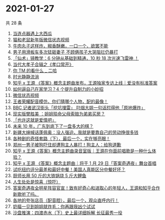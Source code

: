 # 2021-01-27

共 28 条

<!-- BEGIN ZHIHUVIDEO -->
<!-- 最后更新时间 Wed Jan 27 2021 22:07:56 GMT+0800 (CST) -->
1. [当连点器遇上大西瓜](https://www.zhihu.com/zvideo/1337391106913394688)
1. [猫和老鼠新年版微信状态视频](https://www.zhihu.com/zvideo/1337186995249303552)
1. [牛肉丸子这样炸，椒香酥嫩，一口一个，欲罢不能](https://www.zhihu.com/zvideo/1337424596250341376)
1. [男子用滑板车多次猛砸妻子 不顾俩孩子大哭阻拦仍暴打](https://www.zhihu.com/zvideo/1337445841641590787)
1. [「仙术」镜教学：6 分钟从基础到精通，10 秒 18 次光速飞雷神 ！](https://www.zhihu.com/zvideo/1337183735754924032)
1. [当代大孝子合辑之《孝口常开》](https://www.zhihu.com/zvideo/1337526315508510721)
1. [你 TM 的看什么 _ 二哈](https://www.zhihu.com/zvideo/1337436942435778560)
1. [时光静静流淌](https://www.zhihu.com/zvideo/1337496383906480129)
1. [知乎 x 王源 《答案》概念主题曲发布，王源独家专访上线｜爱没有标准答案](https://www.zhihu.com/zvideo/1337817267322146818)
1. [如何逼自己在家学习？4 个提升自制力的小妙招](https://www.zhihu.com/zvideo/1337350309589938176)
1. [微信状态视频](https://www.zhihu.com/zvideo/1337511772879159296)
1. [王者荣耀配音模仿，你们猜哪个人物，配的最像！](https://www.zhihu.com/zvideo/1337427764975759360)
1. [BBC 记者武汉街头「挖坑埋雷」 叼烟大姐一句话怼得他「原地爆炸」](https://www.zhihu.com/zvideo/1337668232447623168)
1. [现实版樊胜美 ：姐姐殒命父母索赔为弟弟买房？](https://www.zhihu.com/zvideo/1337801045050388482)
1. [「也许这就是爱情吧」](https://www.zhihu.com/zvideo/1337457729741967360)
1. [未来 10 年，广东到底下了一盘多大的棋？](https://www.zhihu.com/zvideo/1337454184007454720)
1. [新疆大婶喊话蓬佩奥：没人强迫，我就是要靠自己的劳动挣很多钱](https://www.zhihu.com/zvideo/1337470890360651777)
1. [各种剧的奇怪套路（下），最后一个，实在够亮眼！](https://www.zhihu.com/zvideo/1337427376163684352)
1. [郑州一男子被狗吓住却遭狗主人暴打！狗主人：给狗道歉](https://www.zhihu.com/zvideo/1335950278902665216)
1. [知乎 x 王源《答案》概念主题曲录音室版｜王源在你面前唱歌是一种什么体验？](https://www.zhihu.com/zvideo/1337354382502322176)
1. [知乎 x 王源 《答案》概念主题曲｜将于 1 月 29 日「答案奇遇夜」舞台首唱](https://www.zhihu.com/zvideo/1337135207913426945)
1. [试吃纽约评分最差和最好中餐！美国人真能区分中餐好坏？](https://www.zhihu.com/zvideo/1337351629709344768)
1. [厨师长用 50 斤的大铁锅烧 5 斤大鲤鱼](https://www.zhihu.com/zvideo/1337401406677446656)
1. [人生处处是惊喜（惊吓）](https://www.zhihu.com/zvideo/1337158128597934080)
1. [答案奇遇夜全明星阵容官宣！致有好奇心和进取心的年轻人，王源和知乎合作新歌听了吗。](https://www.zhihu.com/zvideo/1336352542163808256)
1. [各地的夸张店员（配音腔），最后一个，观众直呼内行！](https://www.zhihu.com/zvideo/1337062127010054144)
1. [奶猫一见到姐姐就炸毛：你再跟我凶个试试](https://www.zhihu.com/zvideo/1337076410162925568)
1. [沙盘推演：四渡赤水（下）史上最详细拆解 长征最秀一役](https://www.zhihu.com/zvideo/1337090800715284480)
<!-- END ZHIHUVIDEO -->
